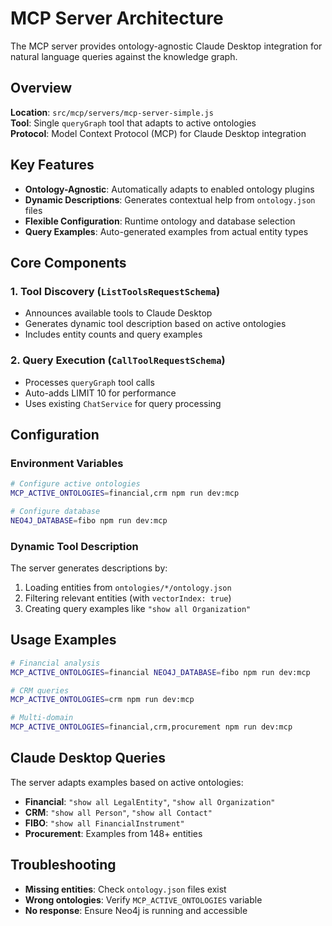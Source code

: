 # MCP Server Architecture

The MCP server provides ontology-agnostic Claude Desktop integration for natural language queries against the knowledge graph.

## Overview

**Location**: `src/mcp/servers/mcp-server-simple.js`  
**Tool**: Single `queryGraph` tool that adapts to active ontologies  
**Protocol**: Model Context Protocol (MCP) for Claude Desktop integration

## Key Features

- **Ontology-Agnostic**: Automatically adapts to enabled ontology plugins
- **Dynamic Descriptions**: Generates contextual help from `ontology.json` files
- **Flexible Configuration**: Runtime ontology and database selection
- **Query Examples**: Auto-generated examples from actual entity types

## Core Components

### 1. Tool Discovery (`ListToolsRequestSchema`)
- Announces available tools to Claude Desktop
- Generates dynamic tool description based on active ontologies
- Includes entity counts and query examples

### 2. Query Execution (`CallToolRequestSchema`) 
- Processes `queryGraph` tool calls
- Auto-adds LIMIT 10 for performance
- Uses existing `ChatService` for query processing

## Configuration

### Environment Variables

```bash
# Configure active ontologies
MCP_ACTIVE_ONTOLOGIES=financial,crm npm run dev:mcp

# Configure database
NEO4J_DATABASE=fibo npm run dev:mcp
```

### Dynamic Tool Description

The server generates descriptions by:
1. Loading entities from `ontologies/*/ontology.json`
2. Filtering relevant entities (with `vectorIndex: true`)
3. Creating query examples like `"show all Organization"`

## Usage Examples

```bash
# Financial analysis
MCP_ACTIVE_ONTOLOGIES=financial NEO4J_DATABASE=fibo npm run dev:mcp

# CRM queries
MCP_ACTIVE_ONTOLOGIES=crm npm run dev:mcp

# Multi-domain
MCP_ACTIVE_ONTOLOGIES=financial,crm,procurement npm run dev:mcp
```

## Claude Desktop Queries

The server adapts examples based on active ontologies:

- **Financial**: `"show all LegalEntity"`, `"show all Organization"`
- **CRM**: `"show all Person"`, `"show all Contact"`
- **FIBO**: `"show all FinancialInstrument"`
- **Procurement**: Examples from 148+ entities

## Troubleshooting

- **Missing entities**: Check `ontology.json` files exist
- **Wrong ontologies**: Verify `MCP_ACTIVE_ONTOLOGIES` variable
- **No response**: Ensure Neo4j is running and accessible